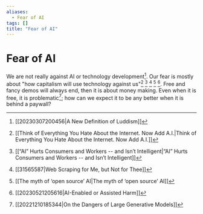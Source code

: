 ```yaml
---
aliases:
  - Fear of AI
tags: []
title: "Fear of AI"
---
```


# Fear of AI

We are not really against AI or technology development[^1]. Our fear is mostly about "how capitalism will use technology against us"[^2] [^3] [^4] [^5] [^6]. Free and fancy demos will always end, then it is about money making. Even when it is free, it is problematic[^7]; how can we expect it to be any better when it is behind a paywall?

[^1]: [[20230307200456|A New Definition of Luddism]]
[^2]: [[Think of Everything You Hate About the Internet. Now Add A.I.|Think of Everything You Hate About the Internet. Now Add A.I.]]
[^3]: [[“AI” Hurts Consumers and Workers -- and Isn’t Intelligent|“AI” Hurts Consumers and Workers -- and Isn’t Intelligent]]
[^4]: [[31565587|Web Scraping for Me, but Not for Thee]]
[^5]: [[The myth of ‘open source’ AI|The myth of ‘open source’ AI]]
[^6]: [[20230521205616|AI-Enabled or Assisted Harm]]
[^7]: [[20221210185344|On the Dangers of Large Generative Models]]